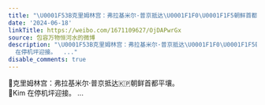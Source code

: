 ```yaml
---
title: "\U0001F53B克里姆林宫：弗拉基米尔·普京抵达\U0001F1F0\U0001F1F5朝鲜首都平壤。\U0001F53BKim 在停机坪迎接。"
date: '2024-06-18'
linkTitle: https://weibo.com/1671109627/OjDAPwrGx
source: 包容万物恒河水的微博
description: "\U0001F53B克里姆林宫：弗拉基米尔·普京抵达\U0001F1F0\U0001F1F5朝鲜首都平壤。<br>\U0001F53BKim
  在停机坪迎接。  ..."
disable_comments: true
---
```

🔻克里姆林宫：弗拉基米尔·普京抵达🇰🇵朝鲜首都平壤。<br>🔻Kim 在停机坪迎接。  ...